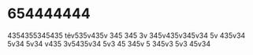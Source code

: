 # 654444444
4354355345435
tẻv535v435v
345
345
3v
345v435v345v34
5v
435v34
5v34
5v34
v435
3v5435v34
5v3
45
345v
5
345v3
5v3
45v34
